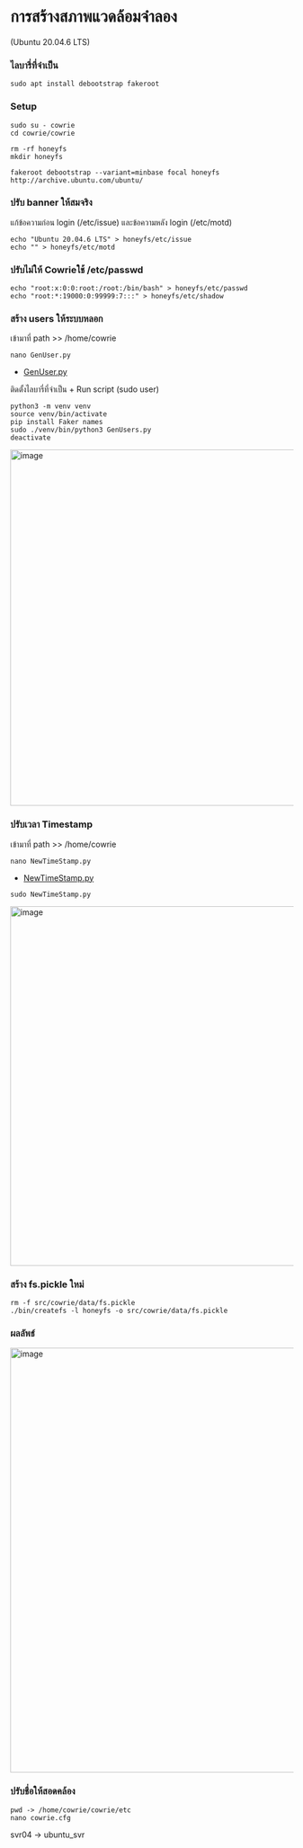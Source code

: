 # การสร้างสภาพแวดล้อมจำลอง 
(Ubuntu 20.04.6 LTS)
### ไลบารี่ที่จำเป็น
```
sudo apt install debootstrap fakeroot
```
### Setup
```
sudo su - cowrie
cd cowrie/cowrie
```
```
rm -rf honeyfs
mkdir honeyfs
```
```
fakeroot debootstrap --variant=minbase focal honeyfs http://archive.ubuntu.com/ubuntu/
```

### ปรับ banner ให้สมจริง
แก้ข้อความก่อน login (/etc/issue) และข้อความหลัง login (/etc/motd)
```
echo "Ubuntu 20.04.6 LTS" > honeyfs/etc/issue
echo "" > honeyfs/etc/motd
```

### ปรับไม่ให้ Cowrieใช้ /etc/passwd 
```
echo "root:x:0:0:root:/root:/bin/bash" > honeyfs/etc/passwd
echo "root:*:19000:0:99999:7:::" > honeyfs/etc/shadow
```

### สร้าง users ให้ระบบหลอก
เข้ามาที่ path >> /home/cowrie
```
nano GenUser.py
```
* [GenUser.py](/Plugin/Cowrie/script/GenUsers.py)

ติดตั้งไลบารี่ที่จำเป็น + Run script (sudo user) 
```
python3 -m venv venv
source venv/bin/activate
pip install Faker names
sudo ./venv/bin/python3 GenUsers.py
deactivate
```
<img width="1043" height="634" alt="image" src="https://github.com/user-attachments/assets/9c762698-332e-4ae3-b6fe-6685e009ef69" />

### ปรับเวลา Timestamp
เข้ามาที่ path >> /home/cowrie
```
nano NewTimeStamp.py
```
* [NewTimeStamp.py](/Plugin/Cowrie/script/NewTimeStamp.py)
```
sudo NewTimeStamp.py
```
<img width="1040" height="640" alt="image" src="https://github.com/user-attachments/assets/8fc08c8d-708e-4a34-8db7-416173cc0426" />

### สร้าง fs.pickle ใหม่
```
rm -f src/cowrie/data/fs.pickle
./bin/createfs -l honeyfs -o src/cowrie/data/fs.pickle
```
### ผลลัพธ์
<img width="1047" height="756" alt="image" src="https://github.com/user-attachments/assets/cdadff52-3bd2-4378-85f2-3fbcb1ce4c09" />

### ปรับชื่อให้สอดคล้อง
```
pwd -> /home/cowrie/cowrie/etc
nano cowrie.cfg
```
svr04 -> ubuntu_svr

